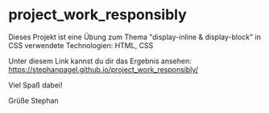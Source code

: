 # project_work_responsibly
Dieses Projekt ist eine Übung zum Thema "display-inline & display-block" in CSS
verwendete Technologien: HTML, CSS

Unter diesem Link kannst du dir das Ergebnis ansehen: https://stephanpagel.github.io/project_work_responsibly/

Viel Spaß dabei!

Grüße
Stephan
